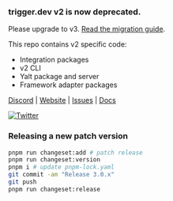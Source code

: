 ### trigger.dev v2 is now deprecated.

Please upgrade to v3. [Read the migration guide](https://trigger.dev/docs/guides/use-cases/upgrading-from-v2).

This repo contains v2 specific code:

- Integration packages
- v2 CLI
- Yalt package and server
- Framework adapter packages

[Discord](https://trigger.dev/discord) | [Website](https://trigger.dev) | [Issues](https://github.com/triggerdotdev/trigger.dev/issues) | [Docs](https://trigger.dev/docs)

[![Twitter](https://img.shields.io/twitter/url/https/twitter.com/triggerdotdev.svg?style=social&label=Follow%20%40trigger.dev)](https://twitter.com/triggerdotdev)

### Releasing a new patch version

```sh
pnpm run changeset:add # patch release
pnpm run changeset:version
pnpm i # update pnpm-lock.yaml
git commit -am "Release 3.0.x"
git push
pnpm run changeset:release
```
